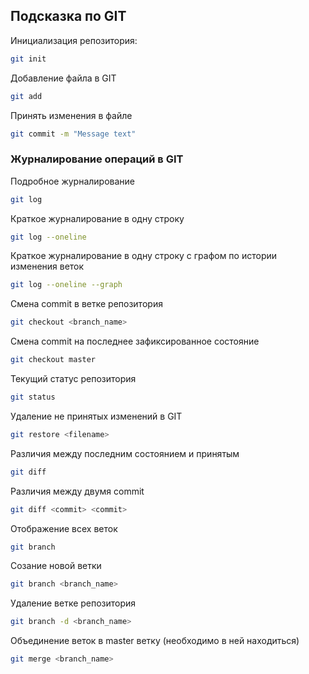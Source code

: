 ## Подсказка по GIT

Инициализация репозитория:
```sh
git init
```

Добавление файла в GIT
```sh
git add
```

Принять изменения в файле
```sh
git commit -m "Message text"
```

### Журналирование операций в GIT

Подробное журналирование
```sh
git log
```
Краткое журналирование в одну строку
```sh
git log --oneline
```

Краткое журналирование в одну строку с графом по истории изменения веток
```sh
git log --oneline --graph
```

Смена commit в ветке репозитория
```sh
git checkout <branch_name>
```

Смена commit на последнее зафиксированное состояние
```sh
git checkout master
```

Текущий статус репозитория
```sh
git status
```

Удаление не принятых изменений в GIT
```sh
git restore <filename>
```

Различия между последним состоянием и принятым
```sh
git diff
```

Различия между двумя commit
```sh
git diff <commit> <commit>
```

Отображение всех веток
```sh
git branch
```

Созание новой ветки
```sh
git branch <branch_name>
```

Удаление ветке репозитория
```sh
git branch -d <branch_name>
```

Объединение веток в master ветку (необходимо в ней находиться)
```sh
git merge <branch_name>
```